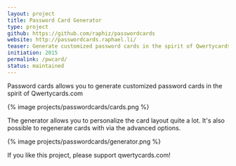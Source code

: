 ```yaml
---
layout: project
title: Password Card Generator
type: project
github: https://github.com/raphiz/passwordcards
website: http://passwordcards.raphael.li/
teaser: Generate customized password cards in the spirit of Qwertycards.com
initiation: 2015
permalink: /pwcard/
status: maintained
---
```


Password cards allows you to generate customized password cards in the spirit of Qwertycards.com

{% image projects/passwordcards/cards.png %}

The generator allows you to personalize the card layout quite a lot.
It's also possible to regenerate cards with via the advanced options.

{% image projects/passwordcards/generator.png %}

If you like this project, please support qwertycards.com!
